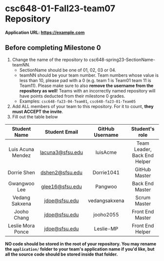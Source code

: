 # csc648-01-Fall23-team07 Repository

**Application URL: <https://example.com>**

## Before completing Milestone 0

1. Change the name of the repository to csc648-spring23-SectionName-teamNN.
   - SectionName should be one of 01, 02, 03 or 04.
   - teamNN should be your team number. Team numbers whose value is less than
     10, please pad with a 0 (e.g. team 1 is Team01 team 11 is Team11). Please
     make sure to also **remove the username from the repository as well**!
     Teams with an incorrectly named repository will have points deducted from
     their milestone 0 grades.
   - Examples: `csc648-fa23-04-Team01`, `csc648-fa23-01-Team05`
2. Add ALL members of your team to this repository. For it to count, **they must
   ACCEPT the invite**.
3. Fill out the table below

| Student Name | Student Email | GitHub Username | Student's role |
| :----------: | :-----------: | :-------------: | :------------: |
|   Luis Acuna Mendez   | lacuna3@sfsu.edu |      luisAcme       |  Team Leader, Back End Helper   |
|   Dorrie Shen  | dshen2@sfsu.edu |      Dorrie1041       |  GitHub Master   |
|   Gwangwoo Lee   | glee16@sfsu.edu |      Pangwoo       |  Back End Master   |
|   Vedang Sakxena   | jdoe@sfsu.edu |    vedangsakxena         |  Scrum Master   |
|   Jooho Chang   | jdoe@sfsu.edu |      jooho2055       |  Front End Master   |
|   Leslie Mora Ponce   | jdoe@sfsu.edu |     Leslie-MP        |  Front End Helper   |

**NO code should be stored in the root of your repository. You may rename the
`application/` folder to your team's application name if you'd like, but all the
source code should be stored inside that folder.**
